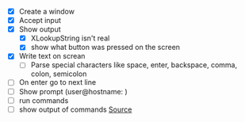 - [x] Create a window
- [x] Accept input
- [x] Show output
    - [x] XLookupString isn't real
    - [x] show what button was pressed on the screen
- [x] Write text on screan
    - [ ] Parse special characters like space, enter, backspace, comma, colon, semicolon
- [ ] On enter go to next line
- [ ] Show prompt (user@hostname: <caret>)
- [ ] run commands
- [ ] show output of commands
[Source](https://www.x.org/releases/current/doc/libX11/libX11/libX11.html#Output_Methods)
